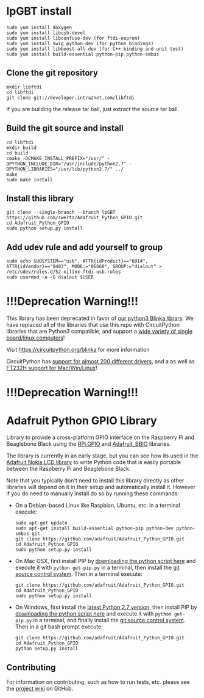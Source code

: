 lpGBT install
=============

```
sudo yum install doxygen
sudo yum install libusb-devel
sudo yum install libconfuse-dev (for ftdi-eeprom)
sudo yum install swig python-dev (for python bindings)
sudo yum install libboost-all-dev (for C++ binding and unit test)
sudo yum install build-essential python-pip python-smbus
```

## Clone the git repository
```
mkdir libftdi
cd libftdi
git clone git://developer.intra2net.com/libftdi
```

If you are building the release tar ball, just extract the source tar ball.

## Build the git source and install
```
cd libftdi
mkdir build
cd build
cmake -DCMAKE_INSTALL_PREFIX="/usr/" -DPYTHON_INCLUDE_DIR="/usr/include/python2.7" -DPYTHON_LIBRARIES="/usr/lib/python2.7/" ../ 
make
sudo make install
```

## Install this library
```
git clone --single-branch --branch lpGBT https://github.com/swertz/Adafruit_Python_GPIO.git
cd Adafruit_Python_GPIO
sudo python setup.py install
```

## Add udev rule and add yourself to group
```
sudo echo SUBSYSTEM=="usb", ATTR{idProduct}=="6014", ATTR{idVendor}=="0403", MODE:="06660", GROUP:="dialout" > /etc/udev/rules.d/52-xilinx-ftdi-usb.rules
sudo usermod -a -G dialout $USER
```


!!!Deprecation Warning!!!
===================
This library has been deprecated in favor of [our python3 Blinka library](https://github.com/adafruit/Adafruit_Blinka). We have replaced all of the libraries that use this repo with CircuitPython libraries that are Python3 compatible, and support a [wide variety of single board/linux computers](https://circuitpython.org/blinka)!

Visit https://circuitpython.org/blinka for more information

CircuitPython has [support for almost 200 different drivers](https://circuitpython.readthedocs.io/projects/bundle/en/latest/drivers.html), and a  as well as [FT232H support for Mac/Win/Linux](https://learn.adafruit.com/circuitpython-on-any-computer-with-ft232h)!

!!!Deprecation Warning!!!
===================

Adafruit Python GPIO Library
============================

Library to provide a cross-platform GPIO interface on the Raspberry Pi and Beaglebone Black using the [RPi.GPIO](https://pypi.python.org/pypi/RPi.GPIO) and [Adafruit_BBIO](https://pypi.python.org/pypi/Adafruit_BBIO) libraries.

The library is currently in an early stage, but you can see how its used in the [Adafruit Nokia LCD library](https://github.com/adafruit/Adafruit_Nokia_LCD) to write Python code that is easily portable between the Raspberry Pi and Beaglebone Black.

Note that you typically don't need to install this library directly as other libraries will depend on it in their setup and automatically install it.  However if you do need to manually install do so by running these commands:

- On a Debian-based Linux like Raspbian, Ubuntu, etc. in a terminal execute:
  
  ```
  sudo apt-get update
  sudo apt-get install build-essential python-pip python-dev python-smbus git
  git clone https://github.com/adafruit/Adafruit_Python_GPIO.git
  cd Adafruit_Python_GPIO
  sudo python setup.py install
  ```

- On Mac OSX, first install PIP by [downloading the python script here](https://bootstrap.pypa.io/get-pip.py) and execute it with `python get-pip.py` in a terminal, then install the [git source control system](http://git-scm.com/downloads).  Then in a terminal execute:
  
  ```
  git clone https://github.com/adafruit/Adafruit_Python_GPIO.git
  cd Adafruit_Python_GPIO
  sudo python setup.py install
  ```

- On Windows, first install the [latest Python 2.7 version](https://www.python.org/downloads/windows/), then install PIP by [downloading the python script here](https://bootstrap.pypa.io/get-pip.py) and execute it with `python get-pip.py` in a terminal, and finally install the [git source control system](http://git-scm.com/downloads).  Then in a git bash prompt execute:
  
  ```
  git clone https://github.com/adafruit/Adafruit_Python_GPIO.git
  cd Adafruit_Python_GPIO
  python setup.py install
  ```

Contributing
------------

For information on contributing, such as how to run tests, etc. please see the [project wiki](https://github.com/adafruit/Adafruit_Python_GPIO/wiki/Running-Tests) on GitHub.
